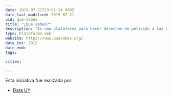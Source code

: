 ```yaml
---
date: 2019-07-21T23:02:24.000Z
date_last_modified: 2019-07-21
uid: que-sabes
title: "¿Qué sabes?"
description: "Es una plataforma para hacer derechos de petición a las entidades públicas. esta herramienta pone a disposición las solicitudes que otras personas han hecho y las respuestas que han obtenido para hacer el tráfico de solicitudes más sencillo."
type: Plataforma web
website: https://www.quesabes.org/
date_ini: 2012
date_end: 
tags:

cities: 

---
```


Esta iniciativa fue realizada por:

- [Data UY](/organizaciones/data-uy)
